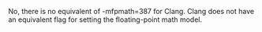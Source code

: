 

No, there is no equivalent of -mfpmath=387 for Clang. Clang does not have an equivalent flag for setting the floating-point math model.
